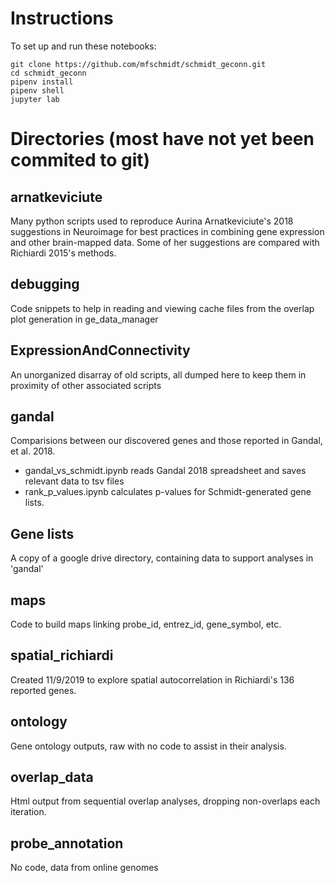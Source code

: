 # Instructions

To set up and run these notebooks:

    git clone https://github.com/mfschmidt/schmidt_geconn.git
    cd schmidt_geconn
    pipenv install
    pipenv shell
    jupyter lab

# Directories (most have not yet been commited to git)

## arnatkeviciute

Many python scripts used to reproduce Aurina Arnatkeviciute's 2018 suggestions in Neuroimage for best practices in combining gene expression and other brain-mapped data. Some of her suggestions are compared with Richiardi 2015's methods.

## debugging

Code snippets to help in reading and viewing cache files from the overlap plot generation in ge_data_manager

## ExpressionAndConnectivity

An unorganized disarray of old scripts, all dumped here to keep them in proximity of other associated scripts

## gandal

Comparisions between our discovered genes and those reported in Gandal, et al. 2018.

- gandal_vs_schmidt.ipynb reads Gandal 2018 spreadsheet and saves relevant data to tsv files
- rank_p_values.ipynb calculates p-values for Schmidt-generated gene lists.

## Gene lists

A copy of a google drive directory, containing data to support analyses in 'gandal'

## maps

Code to build maps linking probe_id, entrez_id, gene_symbol, etc.

## spatial_richiardi

Created 11/9/2019 to explore spatial autocorrelation in Richiardi's 136 reported genes.

## ontology

Gene ontology outputs, raw with no code to assist in their analysis.

## overlap_data

Html output from sequential overlap analyses, dropping non-overlaps each iteration.

## probe_annotation

No code, data from online genomes
